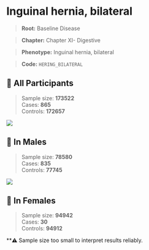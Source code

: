 # Inguinal hernia, bilateral

> **Root:** Baseline Disease  

> **Chapter:** Chapter XI- Digestive  

> **Phenotype:** Inguinal hernia, bilateral  

> **Code:** `HERING_BILATERAL`

## 🧪 All Participants  
> Sample size: **173522**  
> Cases: **865**  
> Controls: **172657**
<img src="/Disease/Figures/ALL/Incidence/HERING_BILATERAL.png"/>
<CsvTable src="/Disease/Data/ALL/Incidence/COX_HERING_BILATERAL.csv" label="🔍 View full results" />

## 👨 In Males  
> Sample size: **78580**  
> Cases: **835**  
> Controls: **77745**
<img src="/Disease/Figures/Male/Incidence/HERING_BILATERAL.png"/>
<CsvTable src="/Disease/Data/Male/Incidence/COX_HERING_BILATERAL.csv" label="🔍 View full results" />

## 👩 In Females  
> Sample size: **94942**  
> Cases: **30**  
> Controls: **94912**

**⚠️ Sample size too small to interpret results reliably.

